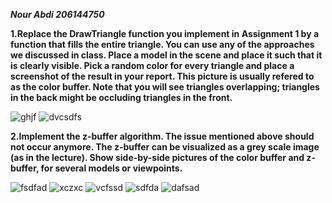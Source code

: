 ***Nour Abdi 206144750***

**1.Replace the DrawTriangle function you implement in Assignment 1 by a function that
fills the entire triangle. You can use any of the approaches we discussed in class. Place
a model in the scene and place it such that it is clearly visible. Pick a random color for
every triangle and place a screenshot of the result in your report. This picture is usually
refered to as the color buffer. Note that you will see triangles overlapping; triangles in
the back might be occluding triangles in the front.**

![ghjf](https://user-images.githubusercontent.com/34486030/104568322-a0cf8f00-5658-11eb-97bf-9c7af2b62b76.png)
![dvcsdfs](https://user-images.githubusercontent.com/34486030/104568326-a200bc00-5658-11eb-8d61-d0bdc579cc73.png)

**2.Implement the z-buffer algorithm. The issue mentioned above should not occur anymore.
The z-buffer can be visualized as a grey scale image (as in the lecture). Show side-by-side
pictures of the color buffer and z-buffer, for several models or viewpoints.**

![fsdfad](https://user-images.githubusercontent.com/34486030/104501430-5f9f9680-55e8-11eb-8d23-3febe622b5e7.png)
![xczxc](https://user-images.githubusercontent.com/34486030/104501434-60382d00-55e8-11eb-9391-6247792c6eb8.png)
![vcfssd](https://user-images.githubusercontent.com/34486030/104501435-60d0c380-55e8-11eb-9a45-944866ecf800.png)
![sdfda](https://user-images.githubusercontent.com/34486030/104568369-ae851480-5658-11eb-9af2-db396f7c4d31.png)
![dafsad](https://user-images.githubusercontent.com/34486030/104568372-af1dab00-5658-11eb-92d8-78d81e91a672.png)

